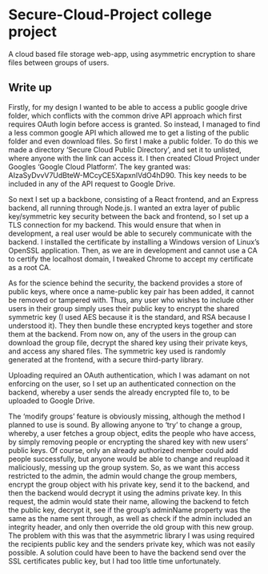 # Secure-Cloud-Project college project
A cloud based file storage web-app, using asymmetric encryption to share files between groups of users.

## Write up
Firstly, for my design I wanted to be able to access a public google drive folder, which conflicts with
the common drive API approach which first requires OAuth login before access is granted. So
instead, I managed to find a less common google API which allowed me to get a listing of the public
folder and even download files. So first I make a public folder. To do this we made a directory
‘Secure Cloud Public Directory’, and set it to unlisted, where anyone with the link can access it.
I then created Cloud Project under Googles ‘Google Cloud Platform’. The key granted was:
AIzaSyDvvV7UdBteW-MCcyCE5XapxnlVdO4hD90. This key needs to be included in any of the API
request to Google Drive.

So next I set up a backbone, consisting of a React frontend, and an Express backend, all running
through Node.js. I wanted an extra layer of public key/symmetric key security between the back and
frontend, so I set up a TLS connection for my backend. This would ensure that when in development,
a real user would be able to securely communicate with the backend. I installed the certificate by
installing a Windows version of Linux’s OpenSSL application. Then, as we are in development and
cannot use a CA to certify the localhost domain, I tweaked Chrome to accept my certificate as a root
CA.

As for the science behind the security, the backend provides a store of public keys, where once a
name-public key pair has been added, it cannot be removed or tampered with. Thus, any user who
wishes to include other users in their group simply uses their public key to encrypt the shared
symmetric key (I used AES because it is the standard, and RSA because I understood it). They then
bundle these encrypted keys together and store them at the backend. From now on, any of the
users in the group can download the group file, decrypt the shared key using their private keys, and
access any shared files. The symmetric key used is randomly generated at the frontend, with a
secure third-party library.

Uploading required an OAuth authentication, which I was adamant on not enforcing on the user, so I
set up an authenticated connection on the backend, whereby a user sends the already encrypted file
to, to be uploaded to Google Drive.

The ‘modify groups’ feature is obviously missing, although the method I planned to use is sound. By
allowing anyone to ‘try’ to change a group, whereby, a user fetches a group object, edits the people
who have access, by simply removing people or encrypting the shared key with new users’ public
keys. Of course, only an already authorized member could add people successfully, but anyone
would be able to change and reupload it maliciously, messing up the group system. So, as we want
this access restricted to the admin, the admin would change the group members, encrypt the group
object with his private key, send it to the backend, and then the backend would decrypt it using the
admins private key. In this request, the admin would state their name, allowing the backend to fetch
the public key, decrypt it, see if the group’s adminName property was the same as the name sent
through, as well as check if the admin included an integrity header, and only then override the old
group with this new group. The problem with this was that the asymmetric library I was using
required the recipients public key and the senders private key, which was not easily possible. A
solution could have been to have the backend send over the SSL certificates public key, but I had too
little time unfortunately.
